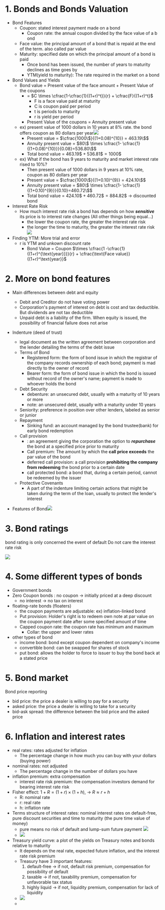 # 1. Bonds and Bonds Valuation
- Bond Features 
	- Coupon: stated interest payment made on a bond
		- Coupon rate: the annual coupon divided by the face value of a b ond
	- Face value: the principal amount of a bond that is repaid at the end of the term. also called par value
	- Maturity: specified date on which the principal amount of a bond is paid
		- Once bond has been issued, the number of years to maturity declines as time goes by
		- YTM(yield to maturity): The rate required in the market on a bond
- Bond Values and Yields
	- Bond value = Present value of the face amount + Present Value of the coupons
		- = $C \times \cfrac{1-\cfrac{1}{(1+r)^t}}{r} + \cfrac{F}{(1+r)^t}$
			- F is a face value paid at maturity
			- C is coupon paid per period
			- t is periods to maturity
			- r is yield per period
		-  Present Value of the coupons = Annuity present value
	- ex) present value of 1000 dollars in 10 years at 8% rate. the bond offers coupon as 80 dollars per year![](Pasted%20image%2020231225153534.png)
		- Present value = $\cfrac{1000\$}{(1+0.08)^{10}} = 463.19\$$ 
		- Annuity present value = $80\$ \times \cfrac{1- \cfrac{1}{(1+0.08)^{10}}}{0.08}=536.80\$$
		- Total bond value = $463.19\$ + 536.81\$ = 1000\$$
	- ex) What if the bond has 9 years to maturity and market interest rate rised to 10%?
		- Then present value of 1000 dollars in 9 years at 10% rate, coupon as 80 dollars per year
		- Present value = $\cfrac{1000\$}{(1+0.10)^{9}} = 424.10\$$ 
		- Annuity present value = $80\$ \times \cfrac{1- \cfrac{1}{(1+0.10)^{9}}}{0.10}=460.72\$$
		- Total bond value = $424.10\$ + 460.72\$ = 884.82\$$ -> discounted bond
- Interest Rate Risk
	- How much interest rate risk a bond has depends on how ***sensitive*** its price is to interest rate changes (All other things being equal...)
		- the lower the coupon rate, the greater the interest rate risk 
		- the longer the time to maturity, the greater the interest rate risk ![](Pasted%20image%2020231225160833.png)
- Finding YTM: More trial and error
	- r is YTM and unkown discount rate
		- Bond Value = Coupon $\times \cfrac{1 -\cfrac{1}{(1+r)^{\text{year}}}}{r} + \cfrac{\text{Face value}}{(1+r)^\text{year}}$ 

# 2. More on bond features

- Main differences between debt and equity
	- Debit and Creditor do not have voting power
	- Corporation's payment of interest on debt is cost and tax deductible. But dividends are not tax deductible
	- Unpaid debt is a liability of the firm. When equity is issued, the possibility of financial failure does not arise

- Indenture (deed of trust)
	- legal document as the written agreement between corporation and the lender detailing the terms of the debt issue
	- Terms of Bond
		- Registered form: the form of bond issue in which the registrar of the company records ownership of each bond; payment is mad directly to the owner of record
		- Bearer form: the form of bond issue in which the bond is issued without record of the owner's name; payment is made to whoever holds the bond
	- Debt Security
		- debenture: an unsecured debt, usually with a maturity of 10 years or more
		- note: an unsecured debt, usually with a maturity under 10 years
	- Seniority: preference in position over other lenders, labeled as senior or junior
	- Repayment
		- Sinking fund: an account managed by the bond trustee(bank) for early bond redemption
	- Call provision 
		- : an agreement giving the corporation the option to ***repurchase*** the bond at a specified price prior to maturity
		- Call premium: The amount by which the **call price exceeds** the par value of the bond
		- deferred call provision: a call provision **prohibiting the company from redeeming** the bond prior to a certain date
		- call protected bond: a bond that, during a certain period, cannot be redeemed by the issuer
	- Protective Covenants
		- A part of the indenture limiting certain actions that might be taken during the term of the loan, usually to protect the lender's interest
- Features of Bond![](Pasted%20image%2020231226165835.png)

# 3. Bond ratings

bond rating is only concerned the event of default
Do not care the interest rate risk

![](Pasted%20image%2020231226172551.png)

# 4. Some different types of bonds

- Government bonds
- Zero Coupon bonds : no coupon -> initially priced at a deep discount
	- no interest -> no tax on interest 
- floating-rate bonds (floaters)
	- the coupon payments are adjustable: ex) inflation-linked bond
	- Put provision: Holder's right is to redeem own note at par value on the coupon payment date after some specified amount of time
	- Capped coupon rate: the coupon rate has minimum and maximum
		- Collar: the upper and lower rates
- other types of bond
	- income bond: bond except coupon dependent on company's income
	- convertible bond: can be swapped for shares of stock
	- put bond: allows the holder to force to issuer to buy the bond back at a stated price

# 5. Bond market
Bond price reporting
- bid price: the price a dealer is willing to pay for a security
- asked price: the price a dealer is willing to take for a security
- bid-ask spread: the difference between the bid price and the asked price

# 6. Inflation and interest rates

- real rates: rates adjusted for inflation
	- The percentage change in how much you can buy with your dollars (buying power)
- nominal rates: not adjusted 
	- The percentage change in the number of dollars you have
- inflation premium: extra compensation
	- interest rate risk premium: the compensation investors demand for bearing interest rate risk
- Fisher effect: $1+R = (1+r) \times (1+h)$, -> $R \approx r+h$
	- R: nominal rate 
	- r: real rate
	- h: inflation rate
- Terms structure of interest rates:  nominal interest rates on default-free, pure discount securities and time to maturity (the pure time value of money)
	- pure means no risk of default and lump-sum future payment ![](Pasted%20image%2020231226180146.png)
	- ![](Pasted%20image%2020231227151158.png)
- Treasury yield curve: a plot of the yields on Treasury notes and bonds relative to maturity
	- It depends on the real rate, expected future inflation, and the interest rate risk premium 
	- Treasury have 3 important features:
		1. default-free -> if not, default risk premium, compensation for possibility of default
		2. taxable -> if not, taxability premium, compensation for unfavorable tax status
		3. highly liquid -> if not, liquidity premium, compensation for lack of liquidity
	- ![](Pasted%20image%2020231226180504.png)
	- 